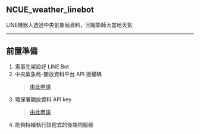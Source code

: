 ## NCUE_weather_linebot
LINE機器人透過中央氣象局資料，回報彰師大當地天氣

---
## 前置準備
1. 需事先架設好 LINE Bot
2. 中央氣象局-開放資料平台 API 授權碼
   > [由此申請](https://opendata.cwb.gov.tw/index)
3. 環保署開放資料 API key
   > [由此申請](https://data.epa.gov.tw/)
4. 能夠持續執行該程式的後端伺服器
